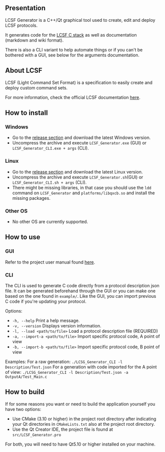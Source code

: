 ## Presentation

LCSF Generator is a C++/Qt graphical tool used to create, edit and deploy LCSF protocols.

It generates code for the [LCSF C stack](https://github.com/jean-roland/LCSF_C_Stack) as well as documentation (markdown and wiki format).

There is also a CLI variant to help automate things or if you can't be bothered with a GUI, see below for the arguments documentation.

## About LCSF

LCSF (Light Command Set Format) is a specification to easily create and deploy custom command sets.

For more information, check the official LCSF documentation [here](https://jean-roland.github.io/LCSF_Doc/).

## How to install

### Windows
* Go to the [release section](https://github.com/jean-roland/LCSF_Generator/releases) and download the latest Windows version.
* Uncompress the archive and execute `LCSF_Generator.exe` (GUI) or `LCSF_Generator_CLI.exe + args` (CLI).

### Linux
* Go to the [release section](https://github.com/jean-roland/LCSF_Generator/releases) and download the latest Linux version.
* Uncompress the archive and execute `LCSF_Generator.sh`(GUI) or `LCSF_Generator_CLI.sh + args` (CLI).
* There might be missing libraries, in that case you should use the `ldd` command on `LCSF_Generator` and `platforms/libqxcb.so` and install the missing packages.

### Other OS
* No other OS are currently supported.

## How to use

### GUI
Refer to the project user manual found [here](https://jean-roland.github.io/LCSF_Generator/).

### CLI
The CLI is used to generate C code directly from a protocol description json file.
It can be generated beforehand through the GUI or you can make one based on the one found in `example/`.
Like the GUI, you can import previous C code if you're updating your protocol.

Options:
* `-h, --help` Print a help message.
* `-v, --version` Displays version information.
* `-l, --load <path/to/file>` Load a protocol description file (REQUIRED)
* `-a, --import-a <path/to/file>` Import specific protocol code, A point of view
* `-b, --import-b <path/to/file>` Import specific protocol code, B point of view

Examples:
For a raw generation: `./LCSG_Generator_CLI -l Description/Test.json`
For a generation with code imported for the A point of view: `./LCSG_Generator_CLI -l Description/Test.json -a OutputA/Test_Main.c`

## How to build

If for some reasons you want or need to build the application yourself you have two options:
* Use CMake (3.10 or higher) in the project root directory after indicating your Qt directories in `CMakeLists.txt` also at the project root directory.
* Use the Qt Creator IDE, the project file is found at `src/LCSF_Generator.pro`

For both, you will need to have Qt5.10 or higher installed on your machine.
